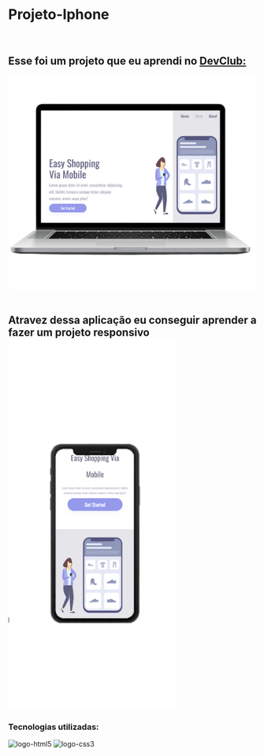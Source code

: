 <h1>Projeto-Iphone</h1>
<br>

<h2>Esse foi um projeto que eu aprendi no <a href="https://rodolfomori.com.br/devclub">DevClub:</a></h2>

<img src="https://raw.githubusercontent.com/MarcosSantos95/easy-shopping/2570b7b82cb8918961478c0c88df969286603695/img/redm2.png"/>
<br>
<br>
<h2>Atravez dessa aplicação eu conseguir aprender a fazer um projeto responsivo
<img src="https://raw.githubusercontent.com/MarcosSantos95/easy-shopping/2570b7b82cb8918961478c0c88df969286603695/img/readm.png"/>
<h3>Tecnologias utilizadas:</h3>
    <img src="https://img.shields.io/badge/HTML5-E34F26?style=for-the-badge&logo=html5&logoColor=white" alt="logo-html5"/>
    <img src="https://img.shields.io/badge/CSS3-1572B6?style=for-the-badge&logo=css3&logoColor=white" alt="logo-css3"/>
